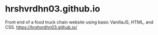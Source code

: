 # hrshvrdhn03.github.io
Front end of a food truck chain website using basic VanillaJS, HTML, and CSS.
https://hrshvrdhn03.github.io/
